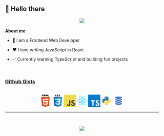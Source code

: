 ## 👋 Hello there

<p align="center">
    <img src="https://readme-typing-svg.demolab.com/?font=Fira+Code&pause=500&color=FF416C&center=true&vCenter=true&width=435&lines=Frontend+Web+Developer;Always+learning+new+things&pause=1000&size=22" />
</p>

**About me**

- 💼 I am a Frontend Web Developer

- ❤️ I love writing JavaScript in React

- ✅ Currently learning TypeScript and building fun projects

<br>

### [Github Gists](https://gist.github.com/abdulrehmandev)

<br>
<div align="center"><img height="40" alt="html" src="https://raw.githubusercontent.com/github/explore/80688e429a7d4ef2fca1e82350fe8e3517d3494d/topics/html/html.png"><img height="40" alt="css" src="https://raw.githubusercontent.com/github/explore/80688e429a7d4ef2fca1e82350fe8e3517d3494d/topics/css/css.png"><img height="40" alt="javascript" src="https://raw.githubusercontent.com/github/explore/80688e429a7d4ef2fca1e82350fe8e3517d3494d/topics/javascript/javascript.png"><img height="40" alt="react" src="https://raw.githubusercontent.com/github/explore/80688e429a7d4ef2fca1e82350fe8e3517d3494d/topics/react/react.png"><img height="40" alt="typescript" src="https://raw.githubusercontent.com/github/explore/80688e429a7d4ef2fca1e82350fe8e3517d3494d/topics/typescript/typescript.png"><img height="40" alt="python" src="https://raw.githubusercontent.com/github/explore/80688e429a7d4ef2fca1e82350fe8e3517d3494d/topics/python/python.png"><img height="40" alt="sql" src="https://raw.githubusercontent.com/github/explore/80688e429a7d4ef2fca1e82350fe8e3517d3494d/topics/sql/sql.png"></div>

---

<br>
<p align="center">
    <img src="https://github-readme-stats.vercel.app/api/top-langs/?username=abdulrehmandev&hide=Java&layout=compact" />
</p>
